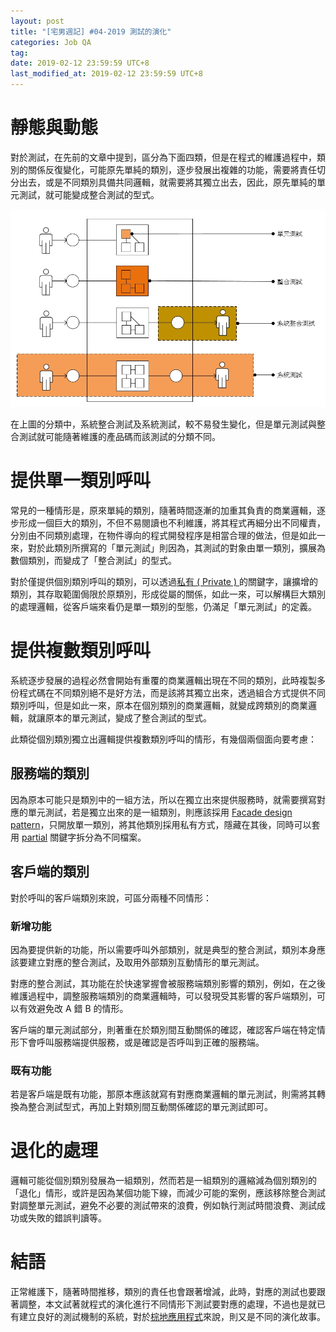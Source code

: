 ```yaml
---
layout: post
title: "[宅男週記] #04-2019 測試的演化"
categories: Job QA
tag: 
date: 2019-02-12 23:59:59 UTC+8 
last_modified_at: 2019-02-12 23:59:59 UTC+8 
---
```


# 靜態與動態
對於測試，在先前的文章中提到，區分為下面四類，但是在程式的維護過程中，類別的關係反復變化，可能原先單純的類別，逐步發展出複雜的功能，需要將責任切分出去，或是不同類別具備共同邏輯，就需要將其獨立出去，因此，原先單純的單元測試，就可能變成整合測試的型式。

![TypeOfTesting](/assets/2018-08-27/TypeOfTesting.jpg)

在上圖的分類中，系統整合測試及系統測試，較不易發生變化，但是單元測試與整合測試就可能隨著維護的產品碼而該測試的分類不同。

# 提供單一類別呼叫
 常見的一種情形是，原來單純的類別，隨著時間逐漸的加重其負責的商業邏輯，逐步形成一個巨大的類別，不但不易閱讀也不利維護，將其程式再細分出不同權責，分別由不同類別處理，在物件導向的程式開發程序是相當合理的做法，但是如此一來，對於此類別所撰寫的「單元測試」則因為，其測試的對象由單一類別，擴展為數個類別，而變成了「整合測試」的型式。

 對於僅提供個別類別呼叫的類別，可以透過[私有 ( Private ) ][private]的關鍵字，讓擴增的類別，其存取範圍侷限於原類別，形成從屬的關係，如此一來，可以解構巨大類別的處理邏輯，從客戶端來看仍是單一類別的型態，仍滿足「單元測試」的定義。

# 提供複數類別呼叫
 系統逐步發展的過程必然會開始有重覆的商業邏輯出現在不同的類別，此時複製多份程式碼在不同類別絕不是好方法，而是該將其獨立出來，透過組合方式提供不同類別呼叫，但是如此一來，原本在個別類別的商業邏輯，就變成跨類別的商業邏輯，就讓原本的單元測試，變成了整合測試的型式。

 此類從個別類別獨立出邏輯提供複數類別呼叫的情形，有幾個兩個面向要考慮：
 
## 服務端的類別
 因為原本可能只是類別中的一組方法，所以在獨立出來提供服務時，就需要撰寫對應的單元測試，若是獨立出來的是一組類別，則應該採用 [Facade design pattern][facade]，只開放單一類別，將其他類別採用私有方式，隱藏在其後，同時可以套用 [partial][partial] 關鍵字拆分為不同檔案。

## 客戶端的類別
 對於呼叫的客戶端類別來說，可區分兩種不同情形：

### 新增功能
 因為要提供新的功能，所以需要呼叫外部類別，就是典型的整合測試，類別本身應該要建立對應的整合測試，及取用外部類別互動情形的單元測試。

 對應的整合測試，其功能在於快速掌握會被服務端類別影響的類別，例如，在之後維護過程中，調整服務端類別的商業邏輯時，可以發現受其影響的客戶端類別，可以有效避免改 A 錯 B 的情形。
 
 客戶端的單元測試部分，則著重在於類別間互動關係的確認，確認客戶端在特定情形下會呼叫服務端提供服務，或是確認是否呼叫到正確的服務端。

### 既有功能
 若是客戶端是既有功能，那原本應該就寫有對應商業邏輯的單元測試，則需將其轉換為整合測試型式，再加上對類別間互動關係確認的單元測試即可。

# 退化的處理
邏輯可能從個別類別發展為一組類別，然而若是一組類別的邏縮減為個別類別的「退化」情形，或許是因為某個功能下線，而減少可能的案例，應該移除整合測試對調整單元測試，避免不必要的測試帶來的浪費，例如執行測試時間浪費、測試成功或失敗的錯誤判讀等。

# 結語
正常維護下，隨著時間推移，類別的責任也會跟著增減，此時，對應的測試也要跟著調整，本文試著就程式的演化進行不同情形下測試要對應的處理，不過也是就已有建立良好的測試機制的系統，對於[棕地應用程式][brownfield]來說，則又是不同的演化故事。

[brownfield]:https://dotblogs.com.tw/pandachris/2015/12/02/brownfield-application-development-in-dotnet-1 "棕地應用程式"

 [facade]:https://zh.wikipedia.org/wiki/%E5%A4%96%E8%A7%80%E6%A8%A1%E5%BC%8F "外觀模式"
 [partial]:https://docs.microsoft.com/zh-tw/dotnet/csharp/language-reference/keywords/partial-type "部分型別 (C# 參考)"

 [private]:https://docs.microsoft.com/zh-tw/dotnet/csharp/language-reference/keywords/private "private (C# 參考)"